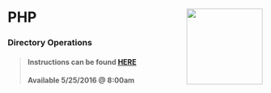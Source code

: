 # PHP <img align="right" src="https://github.com/Learning-Fuze/prototypes_C11.16/blob/assets/assets/images/logos/LF_LOGO.png?raw=true" width="150">
### Directory Operations

>#### Instructions can be found <a href="http://learning-fuze.github.io/prototypes_C11.16/#/PHP-Directory-Operations" target="_blank">HERE</a>
>#### Available 5/25/2016 @ 8:00am